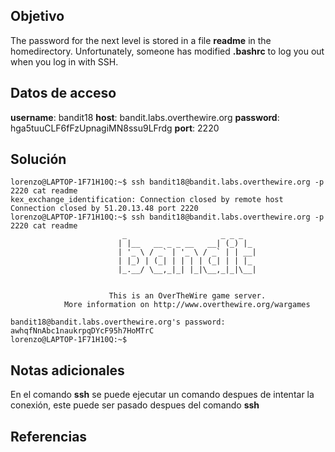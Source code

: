 ## Objetivo

The password for the next level is stored in a file **readme** in the homedirectory. Unfortunately, someone has modified **.bashrc** to log you out when you log in with SSH.
## Datos de acceso

**username**: bandit18
**host**:  bandit.labs.overthewire.org
**password**: hga5tuuCLF6fFzUpnagiMN8ssu9LFrdg
**port**: 2220

## Solución

```
lorenzo@LAPTOP-1F71H10Q:~$ ssh bandit18@bandit.labs.overthewire.org -p 2220 cat readme
kex_exchange_identification: Connection closed by remote host
Connection closed by 51.20.13.48 port 2220
lorenzo@LAPTOP-1F71H10Q:~$ ssh bandit18@bandit.labs.overthewire.org -p 2220 cat readme
                         _                     _ _ _
                        | |__   __ _ _ __   __| (_) |_
                        | '_ \ / _` | '_ \ / _` | | __|
                        | |_) | (_| | | | | (_| | | |_
                        |_.__/ \__,_|_| |_|\__,_|_|\__|


                      This is an OverTheWire game server.
            More information on http://www.overthewire.org/wargames

bandit18@bandit.labs.overthewire.org's password:
awhqfNnAbc1naukrpqDYcF95h7HoMTrC
lorenzo@LAPTOP-1F71H10Q:~$
```

## Notas adicionales

En el comando **ssh** se puede ejecutar un comando despues de intentar la conexión, este puede ser pasado despues del comando **ssh**

## Referencias